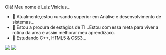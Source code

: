 Olá! Meu nome é Luiz Vinicius...
- 🌱 Atualmente,estou cursando superior em Análise e desenvolvimento de sistemas...
- 👯 Estou a procura de estágios de TI...Estou com essa meta para viver a rotina da area e assim melhorar meu aprendizado.
- 💬 Estudando C++, HTML5 & CSS3...
<div>

<a href = "mailto:luizvinicius1.lva24@gmail.com"><img src="https://img.shields.io/badge/Gmail-D14836?style=for-the-badge&logo=gmail&logoColor=white" target="_blank"></a>
 <a href="https://www.linkedin.com/in/luiz-vinicius-nunes-anastacio-0b574124a/" target="_blank"><img src="https://img.shields.io/badge/LinkedIn-0077B5?style=for-the-badge&logo=linkedin&logoColor=white" target="_blank"></a>


</div>
